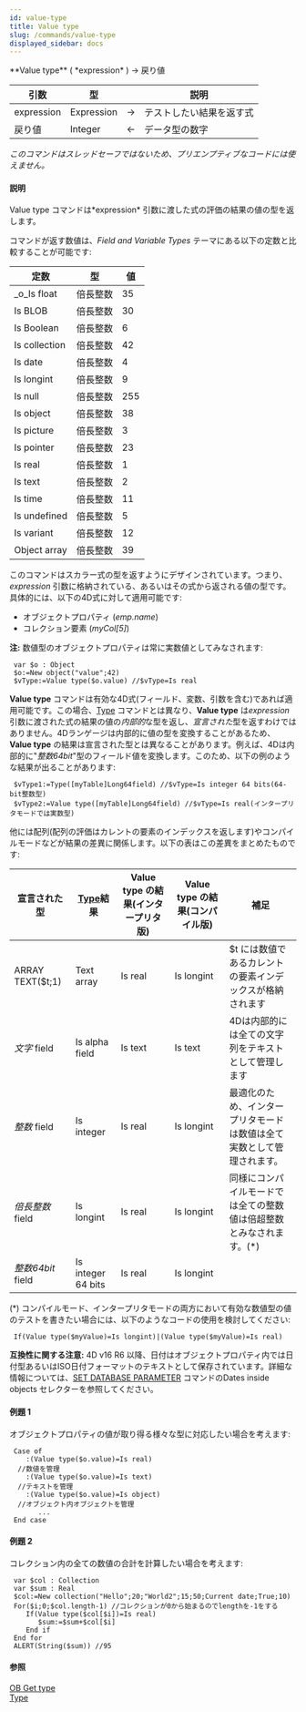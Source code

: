 ```yaml
---
id: value-type
title: Value type
slug: /commands/value-type
displayed_sidebar: docs
---
```


<!--REF #_command_.Value type.Syntax-->**Value type** ( *expression* ) -> 戻り値<!-- END REF-->
<!--REF #_command_.Value type.Params-->
| 引数 | 型 |  | 説明 |
| --- | --- | --- | --- |
| expression | Expression | &#8594;  | テストしたい結果を返す式 |
| 戻り値 | Integer | &#8592; | データ型の数字 |

<!-- END REF-->

*このコマンドはスレッドセーフではないため、プリエンプティブなコードには使えません。*


#### 説明 

<!--REF #_command_.Value type.Summary-->Value type コマンドは*expression* 引数に渡した式の評価の結果の値の型を返します。<!-- END REF-->

コマンドが返す数値は、*Field and Variable Types* テーマにある以下の定数と比較することが可能です: 

| 定数            | 型    | 値   |
| ------------- | ---- | --- |
| \_o\_Is float | 倍長整数 | 35  |
| Is BLOB       | 倍長整数 | 30  |
| Is Boolean    | 倍長整数 | 6   |
| Is collection | 倍長整数 | 42  |
| Is date       | 倍長整数 | 4   |
| Is longint    | 倍長整数 | 9   |
| Is null       | 倍長整数 | 255 |
| Is object     | 倍長整数 | 38  |
| Is picture    | 倍長整数 | 3   |
| Is pointer    | 倍長整数 | 23  |
| Is real       | 倍長整数 | 1   |
| Is text       | 倍長整数 | 2   |
| Is time       | 倍長整数 | 11  |
| Is undefined  | 倍長整数 | 5   |
| Is variant    | 倍長整数 | 12  |
| Object array  | 倍長整数 | 39  |

このコマンドはスカラー式の型を返すようにデザインされています。つまり、*expression* 引数に格納されている、あるいはその式から返される値の型です。具体的には、以下の4D式に対して適用可能です:

* オブジェクトプロパティ (*emp.name*)
* コレクション要素 (*myCol\[5\]*)

**注:** 数値型のオブジェクトプロパティは常に実数値としてみなされます:

```4d
 var $o : Object
 $o:=New object("value";42)
 $vType:=Value type($o.value) //$vType=Is real
```

**Value type** コマンドは有効な4D式(フィールド、変数、引数を含む)であれば適用可能です。この場合、[Type](type.md) コマンドとは異なり、**Value type** は*expression* 引数に渡された式の結果の値の*内部的*な型を返し、*宣言された*型を返すわけではありません。4Dランゲージは内部的に値の型を変換することがあるため、**Value type** の結果は宣言された型とは異なることがあります。例えば、4Dは内部的に"*整数64bit*"型のフィールド値を変換します。このため、以下の例のような結果が出ることがあります:

```4d
 $vType1:=Type([myTable]Long64field) //$vType=Is integer 64 bits(64-bit整数型)
 $vType2:=Value type([myTable]Long64field) //$vType=Is real(インタープリタモードでは実数型)
```

他には配列(配列の評価はカレントの要素のインデックスを返します)やコンパイルモードなどが結果の差異に関係します。以下の表はこの差異をまとめたものです:

| **宣言された型**       | [Type](type.md)**結果** | **Value type の結果(インタープリタ版)** | **Value type の結果(コンパイル版)** | **補足**                               |
| ---------------- | --------------------- | ---------------------------- | -------------------------- | ------------------------------------ |
| ARRAY TEXT($t;1) | Text array            | Is real                      | Is longint                 | $t には数値であるカレントの要素インデックスが格納されます       |
| *文字* field       | Is alpha field        | Is text                      | Is text                    | 4Dは内部的には全ての文字列をテキストとして管理します          |
| *整数* field       | Is integer            | Is real                      | Is longint                 | 最適化のため、インタープリタモードは数値は全て実数として管理されます。  |
| *倍長整数* field     | Is longint            | Is real                      | Is longint                 | 同様にコンパイルモードでは全ての整数値は倍超整数とみなされます。(\*) |
| *整数64bit* field  | Is integer 64 bits    | Is real                      | Is longint                 |                                      |

(\*) コンパイルモード、インタープリタモードの両方において有効な数値型の値のテストを書きたい場合には、以下のようなコードの使用を検討してください:

```4d
 If(Value type($myValue)=Is longint)|(Value type($myValue)=Is real)
```

**互換性に関する注意:** 4D v16 R6 以降、日付はオブジェクトプロパティ内では日付型あるいはISO日付フォーマットのテキストとして保存されています。詳細な情報については、[SET DATABASE PARAMETER](set-database-parameter.md) コマンドのDates inside objects セレクターを参照してください。

#### 例題 1 

オブジェクトプロパティの値が取り得る様々な型に対応したい場合を考えます:

```4d
 Case of
    :(Value type($o.value)=Is real)
  //数値を管理
    :(Value type($o.value)=Is text)
  //テキストを管理
    :(Value type($o.value)=Is object)
  //オブジェクト内オブジェクトを管理
       ...
 End case
```

#### 例題 2 

コレクション内の全ての数値の合計を計算したい場合を考えます:

```4d
 var $col : Collection
 var $sum : Real
 $col:=New collection("Hello";20;"World2";15;50;Current date;True;10)
 For($i;0;$col.length-1) //コレクションが0から始まるのでlengthを-1をする
    If(Value type($col[$i])=Is real)
       $sum:=$sum+$col[$i]
    End if
 End for
 ALERT(String($sum)) //95
```

#### 参照 

[OB Get type](ob-get-type.md)  
[Type](type.md)  